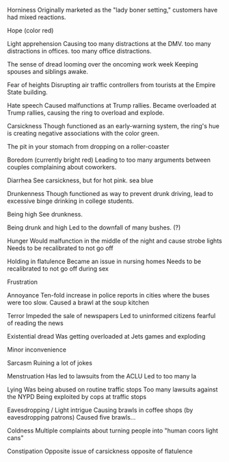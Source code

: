 

Horniness
Originally marketed as the "lady boner setting," customers have had mixed reactions. 

Hope (color red)

Light apprehension
Causing too many distractions at the DMV.
too many distractions in offices.
too many office distractions.

The sense of dread looming over the oncoming work week
Keeping spouses and siblings awake.

Fear of heights
Disrupting air traffic controllers from tourists at the Empire State building.

Hate speech
Caused malfunctions at Trump rallies.
Became overloaded at Trump rallies, causing the ring to overload and explode.

Carsickness 
Though functioned as an early-warning system, the ring's hue is creating negative associations with the color green.

The pit in your stomach from dropping on a roller-coaster


Boredom (currently bright red)
Leading to too many arguments between couples complaining about coworkers.

Diarrhea 
See carsickness, but for hot pink.
sea blue

Drunkenness
Though functioned as way to prevent drunk driving, lead to excessive binge drinking in college students.

Being high
See drunkness.

Being drunk and high 
Led to the downfall of many bushes. (?)

Hunger
Would malfunction in the middle of the night and cause strobe lights 
Needs to be recalibrated to not go off 

Holding in flatulence
Became an issue in nursing homes
Needs to be recalibrated to not go off during sex

Frustration 

Annoyance
Ten-fold increase in police reports in cities where the buses were too slow.
Caused a brawl at the soup kitchen

Terror
Impeded the sale of newspapers
Led to uninformed citizens fearful of reading the news

Existential dread
Was getting overloaded at Jets games and exploding

Minor inconvenience 

Sarcasm
Ruining a lot of jokes

Menstruation
Has led to lawsuits from the ACLU
Led to too many la

Lying
Was being abused on routine traffic stops
Too many lawsuits against the NYPD
Being exploited by cops at traffic stops

Eavesdropping / Light intrigue
Causing brawls in coffee shops (by eavesdropping patrons)
Caused five brawls...

Coldness
Multiple complaints about turning people into "human coors light cans"

Constipation 
Opposite issue of carsickness
opposite of flatulence


